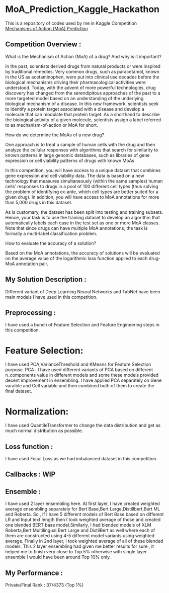 # MoA_Prediction_Kaggle_Hackathon
This is a repository of codes used by me in Kaggle Competition [Mechanisms of Action (MoA) Prediction](https://www.kaggle.com/c/lish-moa)

## Competition Overview :
What is the Mechanism of Action (MoA) of a drug? And why is it important?

In the past, scientists derived drugs from natural products or were inspired by traditional remedies. Very common drugs, such as paracetamol, known in the US as acetaminophen, were put into clinical use decades before the biological mechanisms driving their pharmacological activities were understood. Today, with the advent of more powerful technologies, drug discovery has changed from the serendipitous approaches of the past to a more targeted model based on an understanding of the underlying biological mechanism of a disease. In this new framework, scientists seek to identify a protein target associated with a disease and develop a molecule that can modulate that protein target. As a shorthand to describe the biological activity of a given molecule, scientists assign a label referred to as mechanism-of-action or MoA for short.

How do we determine the MoAs of a new drug?

One approach is to treat a sample of human cells with the drug and then analyze the cellular responses with algorithms that search for similarity to known patterns in large genomic databases, such as libraries of gene expression or cell viability patterns of drugs with known MoAs.

In this competition, you will have access to a unique dataset that combines gene expression and cell viability data. The data is based on a new technology that measures simultaneously (within the same samples) human cells’ responses to drugs in a pool of 100 different cell types (thus solving the problem of identifying ex-ante, which cell types are better suited for a given drug). In addition, you will have access to MoA annotations for more than 5,000 drugs in this dataset.

As is customary, the dataset has been split into testing and training subsets. Hence, your task is to use the training dataset to develop an algorithm that automatically labels each case in the test set as one or more MoA classes. Note that since drugs can have multiple MoA annotations, the task is formally a multi-label classification problem.

How to evaluate the accuracy of a solution?

Based on the MoA annotations, the accuracy of solutions will be evaluated on the average value of the logarithmic loss function applied to each drug-MoA annotation pair.

## My Solution Description :
Different variant of Deep Learning Neural Networks and TabNet have been main models I have used in this competition.

## Preprocessing : 
I have used a bunch of Feature Selection and Feature Engineering steps in this competition.
# Feature Selection:
I have used PCA,VarianceThreshold and KMeans for Feature Selection purpose.
PCA : I have used different variants of PCA based on different n_components value in different models and some these models provided decent improvement in ensembling.
I have applied PCA separately on Gene varaible and Cell variable and then combined both of them to create the final dataset.
# Normalization:
I have used QuantileTransformer to change the data distribution and get as much normal distribution as possible.

## Loss function : 
I have used Focal Loss as we had imbalanced dataset in this competition.

## Callbacks : WIP 

## Ensemble : 
I have used 2 layer ensembling here. At first layer, I have created weighted average ensembling separately for Bert Base,Bert Large,Distillbert,Bert ML and Roberta.
So , if I have 5 different models of Bert Base based on different LR and Input text length then I took weighted average of those and created one blended BERT base model.Similarly, I had blended models of XLM Roberta,Bert Multilingual,Bert Large and DistilBert as well where each of them are constructed using 4-5 different model variants using weighted average.
Finally in 2nd layer, I took weighted average of all of these blended models. This 2 layer ensembling had given me better results for sure , it helped me to finish very close to Top 5% otherwise with single layer ensemble I would have been around Top 10% only.

## My Performance : 
  Private/Final Rank : 37/4373 (Top 1%)
